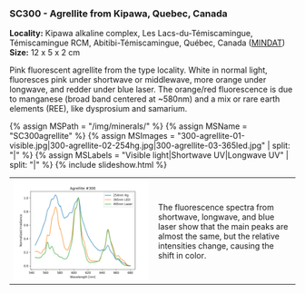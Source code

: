 
### <a name="SC300"></a> SC300 - Agrellite from Kipawa, Quebec, Canada

**Locality:**  Kipawa alkaline complex, Les Lacs-du-Témiscamingue, Témiscamingue RCM, Abitibi-Témiscamingue, Québec, Canada ([MINDAT](https://www.mindat.org/loc-614.html))  
**Size:** 12 x 5 x 2 cm  

Pink fluorescent agrellite from the type locality. White in normal light,
fluoresces pink under shortwave or middlewave, more orange under longwave, and
redder under blue laser.  The orange/red fluorescence is due to manganese
(broad band centered at ~580nm) and a mix or rare earth elements (REE), like
dysprosium and samarium. 

{% assign MSPath = "/img/minerals/" %}
{% assign MSName = "SC300agrellite" %}
{% assign MSImages = "300-agrellite-01-visible.jpg|300-agrellite-02-254hg.jpg|300-agrellite-03-365led.jpg" | split: "|" %}
{% assign MSLabels = "Visible light|Shortwave UV|Longwave UV" | split: "|" %}
{% include slideshow.html %}

<table width="100%">
<tr>
<td width="50%"><img src="/img/spectra/300-agrellite-compare.png" width="100%" ></td>
<td width="50%" style="padding:10px">
The fluorescence spectra from shortwave, longwave, and blue laser show that the
main peaks are almost the same, but the relative intensities change, causing
the shift in color.
</td></tr></table>
<br>

